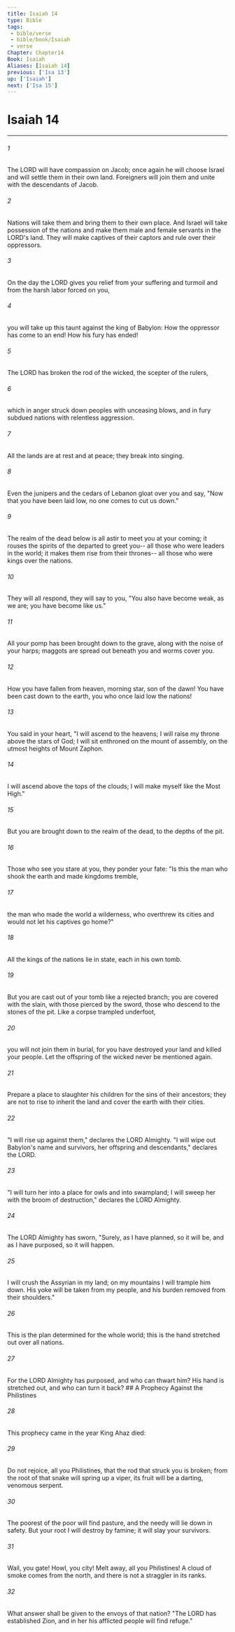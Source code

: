 ```yaml
---
title: Isaiah 14
type: Bible
tags:
 - bible/verse
 - bible/book/Isaiah
 - verse
Chapter: Chapter14
Book: Isaiah
Aliases: [Isaiah 14]
previous: ['Isa 13']
up: ['Isaiah']
next: ['Isa 15']
---
```

# Isaiah 14

***


###### 1 
The LORD will have compassion on Jacob; once again he will choose Israel and will settle them in their own land. Foreigners will join them and unite with the descendants of Jacob. 

###### 2 
Nations will take them and bring them to their own place. And Israel will take possession of the nations and make them male and female servants in the LORD's land. They will make captives of their captors and rule over their oppressors. 

###### 3 
On the day the LORD gives you relief from your suffering and turmoil and from the harsh labor forced on you, 

###### 4 
you will take up this taunt against the king of Babylon: How the oppressor has come to an end! How his fury has ended! 

###### 5 
The LORD has broken the rod of the wicked, the scepter of the rulers, 

###### 6 
which in anger struck down peoples with unceasing blows, and in fury subdued nations with relentless aggression. 

###### 7 
All the lands are at rest and at peace; they break into singing. 

###### 8 
Even the junipers and the cedars of Lebanon gloat over you and say, "Now that you have been laid low, no one comes to cut us down." 

###### 9 
The realm of the dead below is all astir to meet you at your coming; it rouses the spirits of the departed to greet you-- all those who were leaders in the world; it makes them rise from their thrones-- all those who were kings over the nations. 

###### 10 
They will all respond, they will say to you, "You also have become weak, as we are; you have become like us." 

###### 11 
All your pomp has been brought down to the grave, along with the noise of your harps; maggots are spread out beneath you and worms cover you. 

###### 12 
How you have fallen from heaven, morning star, son of the dawn! You have been cast down to the earth, you who once laid low the nations! 

###### 13 
You said in your heart, "I will ascend to the heavens; I will raise my throne above the stars of God; I will sit enthroned on the mount of assembly, on the utmost heights of Mount Zaphon. 

###### 14 
I will ascend above the tops of the clouds; I will make myself like the Most High." 

###### 15 
But you are brought down to the realm of the dead, to the depths of the pit. 

###### 16 
Those who see you stare at you, they ponder your fate: "Is this the man who shook the earth and made kingdoms tremble, 

###### 17 
the man who made the world a wilderness, who overthrew its cities and would not let his captives go home?" 

###### 18 
All the kings of the nations lie in state, each in his own tomb. 

###### 19 
But you are cast out of your tomb like a rejected branch; you are covered with the slain, with those pierced by the sword, those who descend to the stones of the pit. Like a corpse trampled underfoot, 

###### 20 
you will not join them in burial, for you have destroyed your land and killed your people. Let the offspring of the wicked never be mentioned again. 

###### 21 
Prepare a place to slaughter his children for the sins of their ancestors; they are not to rise to inherit the land and cover the earth with their cities. 

###### 22 
"I will rise up against them," declares the LORD Almighty. "I will wipe out Babylon's name and survivors, her offspring and descendants," declares the LORD. 

###### 23 
"I will turn her into a place for owls and into swampland; I will sweep her with the broom of destruction," declares the LORD Almighty. 

###### 24 
The LORD Almighty has sworn, "Surely, as I have planned, so it will be, and as I have purposed, so it will happen. 

###### 25 
I will crush the Assyrian in my land; on my mountains I will trample him down. His yoke will be taken from my people, and his burden removed from their shoulders." 

###### 26 
This is the plan determined for the whole world; this is the hand stretched out over all nations. 

###### 27 
For the LORD Almighty has purposed, and who can thwart him? His hand is stretched out, and who can turn it back? ## A Prophecy Against the Philistines 

###### 28 
This prophecy came in the year King Ahaz died: 

###### 29 
Do not rejoice, all you Philistines, that the rod that struck you is broken; from the root of that snake will spring up a viper, its fruit will be a darting, venomous serpent. 

###### 30 
The poorest of the poor will find pasture, and the needy will lie down in safety. But your root I will destroy by famine; it will slay your survivors. 

###### 31 
Wail, you gate! Howl, you city! Melt away, all you Philistines! A cloud of smoke comes from the north, and there is not a straggler in its ranks. 

###### 32 
What answer shall be given to the envoys of that nation? "The LORD has established Zion, and in her his afflicted people will find refuge." 
